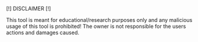 [!] DISCLAIMER [!]
 
This tool is meant for educational/research purposes only
and any malicious usage of this tool is prohibited!
The owner is not responsible for the users actions and damages caused.

